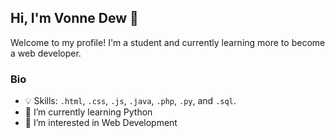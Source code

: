<h2>Hi, I'm Vonne Dew 👋</h2>

Welcome to my profile! I'm a student and currently learning more to become a web developer.

### Bio

- 💡 Skills: <code>.html</code>, <code>.css</code>, <code>.js</code>, <code>.java</code>, <code>.php</code>, <code>.py</code>, and <code>.sql</code>.
- 🌱 I’m currently learning Python
- 👀 I’m interested in Web Development



<!---
VawnDyu/VawnDyu is a ✨ special ✨ repository because its `README.md` (this file) appears on your GitHub profile.
You can click the Preview link to take a look at your changes.
--->
